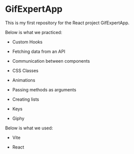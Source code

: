 # GifExpertApp

This is my first repository for the React project GifExpertApp.

Below is what we practiced:

- Custom Hooks

- Fetching data from an API

- Communication between components

- CSS Classes

- Animations

- Passing methods as arguments

- Creating lists

- Keys

- Giphy

Below is what we used:

- Vite

- React



